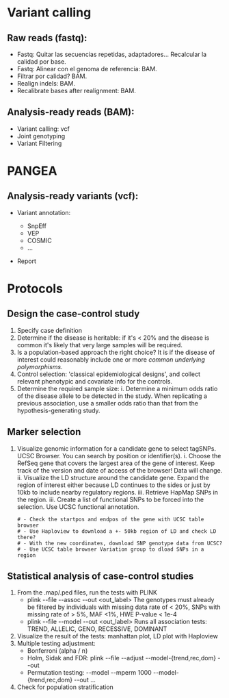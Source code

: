 # Variant calling

## Raw reads (fastq):

* Fastq: Quitar las secuencias repetidas, adaptadores...
  Recalcular la calidad por base.
* Fastq: Alinear con el genoma de referencia: BAM.
* Filtrar por calidad? BAM.
* Realign indels: BAM.
* Recalibrate bases after realignment: BAM.

## Analysis-ready reads (BAM):
* Variant calling: vcf
* Joint genotyping
* Variant Filtering

# PANGEA
## Analysis-ready variants (vcf):
* Variant annotation:
    - SnpEff
    - VEP
    - COSMIC
    - ...

* Report

# Protocols
## Design the case-control study

1. Specify case definition
2. Determine if the disease is heritable: if it's < 20% and the disease is common
   it's likely that very large samples will be required.
3. Is a population-based approach the right choice? It is if the disease of interest
   could reasonably include one or more *common underlying polymorphisms*.
4. Control selection: 'classical epidemiological designs', and collect relevant
   phenotypic and covariate info for the controls.
5. Determine the required sample size:
    i. Determine a minimum odds ratio of the disease allele to be detected in the study.
       When replicating a previous association, use a smaller odds ratio than that
       from the hypothesis-generating study.

## Marker selection

1. Visualize genomic information for a candidate gene to select tagSNPs.
   UCSC Browser. You can search by position or identifier(s).
    i.  Choose the RefSeq gene that covers the largest area of the gene of interest.
        Keep track of the version and date of access of the browser! Data will change.
    ii. Visualize the LD structure around the candidate gene. Expand the region
        of interest either because LD continues to the sides or just by 10kb to
        include nearby regulatory regions.
    iii. Retrieve HapMap SNPs in the region.
    iii. Create a list of functional SNPs to be forced into the selection.
         Use UCSC functional annotation.


       # - Check the startpos and endpos of the gene with UCSC table browser
       # - Use Haploview to download a +- 50kb region of LD and check LD there?
       # - With the new coordinates, download SNP genotype data from UCSC?
       # - Use UCSC table browser Variation group to dload SNPs in a region

## Statistical analysis of case-control studies
1. From the .map/.ped files, run the tests with PLINK
    * plink --file <label> --assoc --out <out_label>
      The genotypes must already be filtered by individuals with missing data rate of < 20%,
      SNPs with missing rate of > 5%, MAF <1%, HWE P-value < 1e-4
    * plink --file <label> --model --out <out_label>
      Runs all association tests: TREND, ALLELIC, GENO, RECESSIVE, DOMINANT
2. Visualize the result of the tests: manhattan plot, LD plot with Haploview
3. Multiple testing adjustment:
    * Bonferroni (alpha / n)
    * Holm, Sidak and FDR: plink --file <label> --adjust --model-{trend,rec,dom} --out <outlabel>
    * Permutation testing: --model --mperm 1000 --model-{trend,rec,dom} --out ...
4. Check for population stratification
